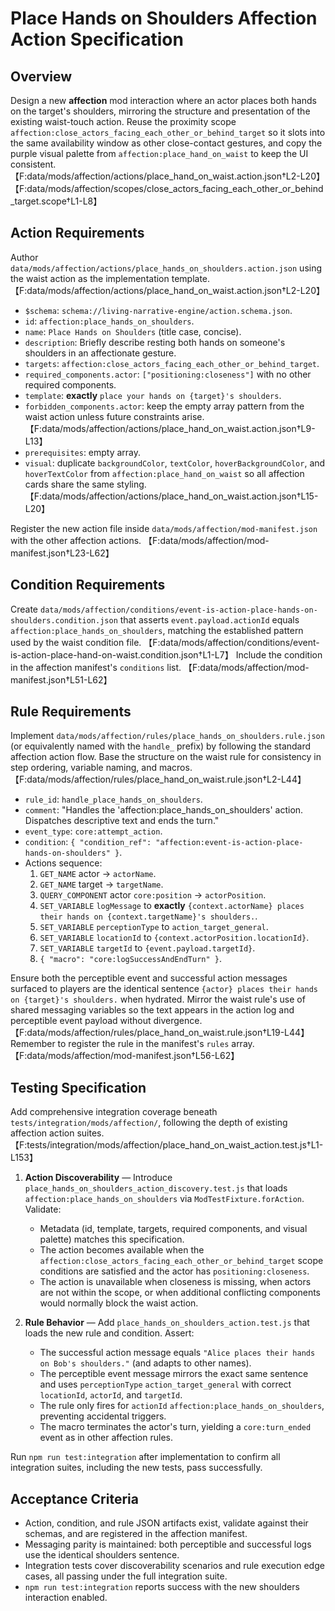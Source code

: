 # Place Hands on Shoulders Affection Action Specification

## Overview

Design a new **affection** mod interaction where an actor places both hands on the target's shoulders, mirroring the structure and presentation of the existing waist-touch action. Reuse the proximity scope `affection:close_actors_facing_each_other_or_behind_target` so it slots into the same availability window as other close-contact gestures, and copy the purple visual palette from `affection:place_hand_on_waist` to keep the UI consistent. 【F:data/mods/affection/actions/place_hand_on_waist.action.json†L2-L20】【F:data/mods/affection/scopes/close_actors_facing_each_other_or_behind_target.scope†L1-L8】

## Action Requirements

Author `data/mods/affection/actions/place_hands_on_shoulders.action.json` using the waist action as the implementation template. 【F:data/mods/affection/actions/place_hand_on_waist.action.json†L2-L20】

- `$schema`: `schema://living-narrative-engine/action.schema.json`.
- `id`: `affection:place_hands_on_shoulders`.
- `name`: `Place Hands on Shoulders` (title case, concise).
- `description`: Briefly describe resting both hands on someone's shoulders in an affectionate gesture.
- `targets`: `affection:close_actors_facing_each_other_or_behind_target`.
- `required_components.actor`: `["positioning:closeness"]` with no other required components.
- `template`: **exactly** `place your hands on {target}'s shoulders`.
- `forbidden_components.actor`: keep the empty array pattern from the waist action unless future constraints arise. 【F:data/mods/affection/actions/place_hand_on_waist.action.json†L9-L13】
- `prerequisites`: empty array.
- `visual`: duplicate `backgroundColor`, `textColor`, `hoverBackgroundColor`, and `hoverTextColor` from `affection:place_hand_on_waist` so all affection cards share the same styling. 【F:data/mods/affection/actions/place_hand_on_waist.action.json†L15-L20】

Register the new action file inside `data/mods/affection/mod-manifest.json` with the other affection actions. 【F:data/mods/affection/mod-manifest.json†L23-L62】

## Condition Requirements

Create `data/mods/affection/conditions/event-is-action-place-hands-on-shoulders.condition.json` that asserts `event.payload.actionId` equals `affection:place_hands_on_shoulders`, matching the established pattern used by the waist condition file. 【F:data/mods/affection/conditions/event-is-action-place-hand-on-waist.condition.json†L1-L7】 Include the condition in the affection manifest's `conditions` list. 【F:data/mods/affection/mod-manifest.json†L51-L62】

## Rule Requirements

Implement `data/mods/affection/rules/place_hands_on_shoulders.rule.json` (or equivalently named with the `handle_` prefix) by following the standard affection action flow. Base the structure on the waist rule for consistency in step ordering, variable naming, and macros. 【F:data/mods/affection/rules/place_hand_on_waist.rule.json†L2-L44】

- `rule_id`: `handle_place_hands_on_shoulders`.
- `comment`: "Handles the 'affection:place_hands_on_shoulders' action. Dispatches descriptive text and ends the turn."
- `event_type`: `core:attempt_action`.
- `condition`: `{ "condition_ref": "affection:event-is-action-place-hands-on-shoulders" }`.
- Actions sequence:
  1. `GET_NAME` actor → `actorName`.
  2. `GET_NAME` target → `targetName`.
  3. `QUERY_COMPONENT` actor `core:position` → `actorPosition`.
  4. `SET_VARIABLE` `logMessage` to **exactly** `{context.actorName} places their hands on {context.targetName}'s shoulders.`.
  5. `SET_VARIABLE` `perceptionType` to `action_target_general`.
  6. `SET_VARIABLE` `locationId` to `{context.actorPosition.locationId}`.
  7. `SET_VARIABLE` `targetId` to `{event.payload.targetId}`.
  8. `{ "macro": "core:logSuccessAndEndTurn" }`.

Ensure both the perceptible event and successful action messages surfaced to players are the identical sentence `{actor} places their hands on {target}'s shoulders.` when hydrated. Mirror the waist rule's use of shared messaging variables so the text appears in the action log and perceptible event payload without divergence. 【F:data/mods/affection/rules/place_hand_on_waist.rule.json†L19-L44】 Remember to register the rule in the manifest's `rules` array. 【F:data/mods/affection/mod-manifest.json†L56-L62】

## Testing Specification

Add comprehensive integration coverage beneath `tests/integration/mods/affection/`, following the depth of existing affection action suites. 【F:tests/integration/mods/affection/place_hand_on_waist_action.test.js†L1-L153】

1. **Action Discoverability** — Introduce `place_hands_on_shoulders_action_discovery.test.js` that loads `affection:place_hands_on_shoulders` via `ModTestFixture.forAction`. Validate:
   - Metadata (id, template, targets, required components, and visual palette) matches this specification.
   - The action becomes available when the `affection:close_actors_facing_each_other_or_behind_target` scope conditions are satisfied and the actor has `positioning:closeness`.
   - The action is unavailable when closeness is missing, when actors are not within the scope, or when additional conflicting components would normally block the waist action.

2. **Rule Behavior** — Add `place_hands_on_shoulders_action.test.js` that loads the new rule and condition. Assert:
   - The successful action message equals `"Alice places their hands on Bob's shoulders."` (and adapts to other names).
   - The perceptible event message mirrors the exact same sentence and uses `perceptionType` `action_target_general` with correct `locationId`, `actorId`, and `targetId`.
   - The rule only fires for `actionId` `affection:place_hands_on_shoulders`, preventing accidental triggers.
   - The macro terminates the actor's turn, yielding a `core:turn_ended` event as in other affection rules.

Run `npm run test:integration` after implementation to confirm all integration suites, including the new tests, pass successfully.

## Acceptance Criteria

- Action, condition, and rule JSON artifacts exist, validate against their schemas, and are registered in the affection manifest.
- Messaging parity is maintained: both perceptible and successful logs use the identical shoulders sentence.
- Integration tests cover discoverability scenarios and rule execution edge cases, all passing under the full integration suite.
- `npm run test:integration` reports success with the new shoulders interaction enabled.
